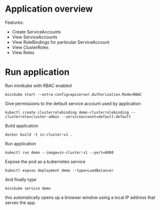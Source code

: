 # Application overview

Features:
  * Create ServiceAccounts
  * View ServiceAccounts
  * View RoleBindings for particular ServiceAccount
  * View ClusterRoles
  * View Roles

# Run application

Run minikube with RBAC enabled
```
minikube start --extra-config=apiserver.Authorization.Mode=RBAC
```
Give permissions to the default service account used by application
```
kubectl create clusterrolebinding demo-clusterrolebinding --clusterrole=cluster-admin --serviceaccount=default:default
```
Build application
```
docker build -t in-cluster:v1 .
```
Run application
```
kubectl run demo --image=in-cluster:v1 --port=8080
```
Expose the pod as a kubernetes service
```
kubectl expose deployment demo --type=LoadBalancer
```
And finally type
```
minikube service demo
```
this automatically opens up a browser window using a local IP address that serves the app.
